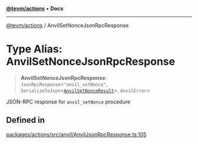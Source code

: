 [**@tevm/actions**](../README.md) • **Docs**

***

[@tevm/actions](../globals.md) / AnvilSetNonceJsonRpcResponse

# Type Alias: AnvilSetNonceJsonRpcResponse

> **AnvilSetNonceJsonRpcResponse**: `JsonRpcResponse`\<`"anvil_setNonce"`, `SerializeToJson`\<[`AnvilSetNonceResult`](AnvilSetNonceResult.md)\>, `AnvilError`\>

JSON-RPC response for `anvil_setNonce` procedure

## Defined in

[packages/actions/src/anvil/AnvilJsonRpcResponse.ts:105](https://github.com/evmts/tevm-monorepo/blob/main/packages/actions/src/anvil/AnvilJsonRpcResponse.ts#L105)
